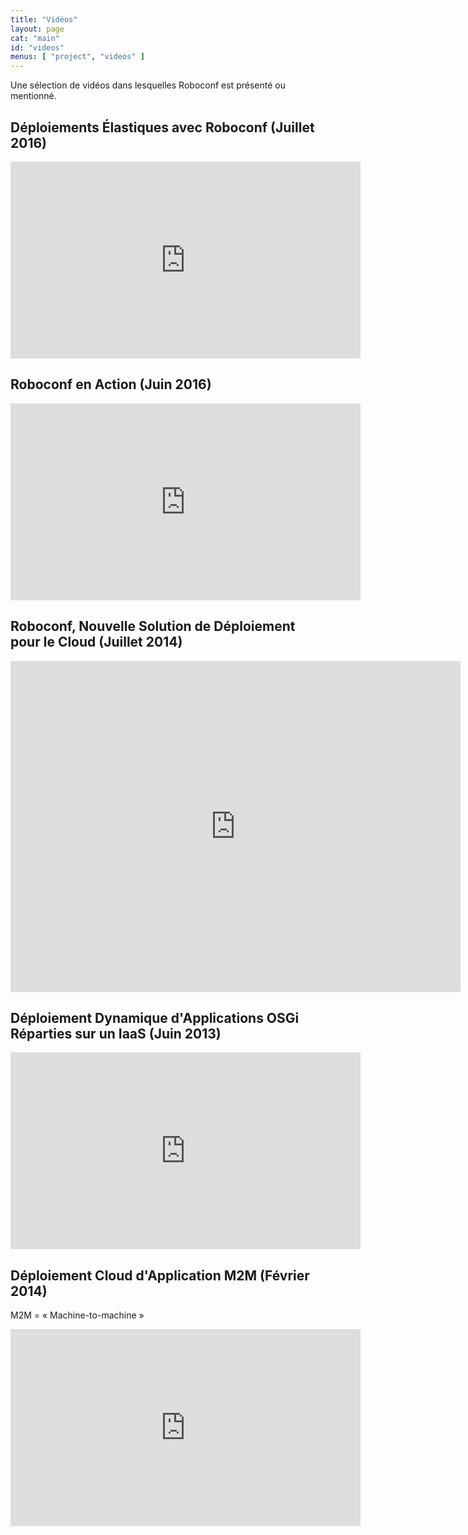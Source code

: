 ```yaml
---
title: "Vidéos"
layout: page
cat: "main"
id: "videos"
menus: [ "project", "videos" ]
---
```


Une sélection de vidéos dans lesquelles Roboconf est présenté ou mentionné.


## Déploiements Élastiques avec Roboconf (Juillet 2016)

<iframe width="560" height="315" src="https://www.youtube.com/embed/8lswaoW2gCw" frameborder="0" allowfullscreen></iframe>


## Roboconf en Action (Juin 2016)

<iframe width="560" height="315" src="https://www.youtube.com/embed/JKf_Qyjggm8" frameborder="0" allowfullscreen></iframe>


## Roboconf, Nouvelle Solution de Déploiement pour le Cloud (Juillet 2014)

<iframe width="720" height="530" src="https://rmll.ubicast.tv/permalink/v12515fd1c29c2fdmpc0/iframe/" frameborder="0" allowfullscreen="allowfullscreen"></iframe>


## Déploiement Dynamique d'Applications OSGi Réparties sur un IaaS (Juin 2013)

<iframe width="560" height="315" src="https://www.youtube.com/embed/rL7K354lOPg?rel=0" frameborder="0" allowfullscreen></iframe>


## Déploiement Cloud d'Application M2M (Février 2014)

M2M = « Machine-to-machine »

<iframe width="560" height="315" src="https://www.youtube.com/embed/h2FvWRtDoGM?rel=0" frameborder="0" allowfullscreen></iframe>
